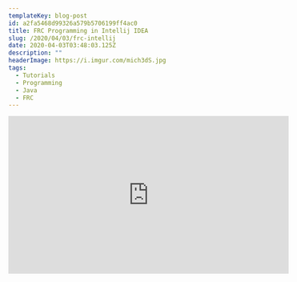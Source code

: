 ```yaml
---
templateKey: blog-post
id: a2fa5468d99326a579b5706199ff4ac0
title: FRC Programming in Intellij IDEA
slug: /2020/04/03/frc-intellij
date: 2020-04-03T03:48:03.125Z
description: ""
headerImage: https://i.imgur.com/mich3dS.jpg
tags:
  - Tutorials
  - Programming
  - Java
  - FRC
---
```


<iframe width="560" height="315" src="https://www.youtube.com/embed/rG3GNxRCLRQ" frameborder="0" allow="accelerometer; autoplay; encrypted-media; gyroscope; picture-in-picture" allowfullscreen></iframe>
